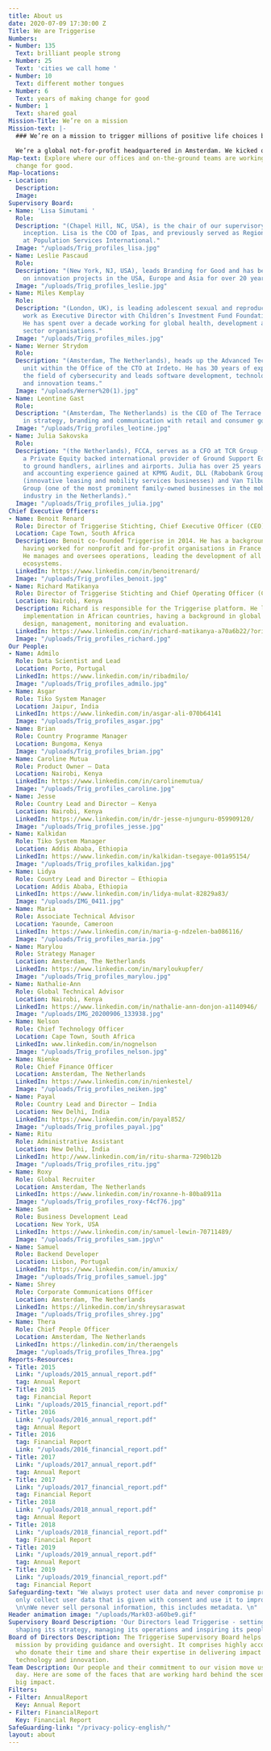 ```yaml
---
title: About us
date: 2020-07-09 17:30:00 Z
Title: We are Triggerise
Numbers:
- Number: 135
  Text: brilliant people strong
- Number: 25
  Text: 'cities we call home '
- Number: 10
  Text: different mother tongues
- Number: 6
  Text: years of making change for good
- Number: 1
  Text: shared goal
Mission-Title: We’re on a mission
Mission-text: |-
  ### We’re on a mission to trigger millions of positive life choices by young people and make an unsurpassed impact on global health and well-being.

  We’re a global not-for-profit headquartered in Amsterdam. We kicked off with big ambitions in 2014 and now operate in eight markets, with offices and on-the-ground staff around the globe. And we’re not stopping here: our teams and positive impact are expanding by the minute.
Map-text: Explore where our offices and on-the-ground teams are working to trigger
  change for good.
Map-locations:
- Location: 
  Description: 
  Image: 
Supervisory Board:
- Name: 'Lisa Simutami '
  Role: 
  Description: "(Chapel Hill, NC, USA), is the chair of our supervisory board since
    inception. Lisa is the COO of Ipas, and previously served as Regional Director
    at Population Services International."
  Image: "/uploads/Trig_profiles_lisa.jpg"
- Name: Leslie Pascaud
  Role: 
  Description: "(New York, NJ, USA), leads Branding for Good and has been working
    on innovation projects in the USA, Europe and Asia for over 20 years."
  Image: "/uploads/Trig_profiles_leslie.jpg"
- Name: Miles Kemplay
  Role: 
  Description: "(London, UK), is leading adolescent sexual and reproductive health
    work as Executive Director with Children’s Investment Fund Foundation since 2016.
    He has spent over a decade working for global health, development and private
    sector organisations."
  Image: "/uploads/Trig_profiles_miles.jpg"
- Name: Werner Strydom
  Role: 
  Description: "(Amsterdam, The Netherlands), heads up the Advanced Technology & Innovation
    unit within the Office of the CTO at Irdeto. He has 30 years of experience in
    the field of cybersecurity and leads software development, technology research,
    and innovation teams."
  Image: "/uploads/Werner%20(1).jpg"
- Name: Leontine Gast
  Role: 
  Description: "(Amsterdam, The Netherlands) is the CEO of The Terrace. She works
    in strategy, branding and communication with retail and consumer goods organisations. "
  Image: "/uploads/Trig_profiles_leotine.jpg"
- Name: Julia Sakovska
  Role: 
  Description: "(the Netherlands), FCCA, serves as a CFO at TCR Group (Brussels),
    a Private Equity backed international provider of Ground Support Equipment (GSE)
    to ground handlers, airlines and airports. Julia has over 25 years of finance
    and accounting experience gained at KPMG Audit, DLL (Rabobank Group), Athlon International
    (innovative leasing and mobility services businesses) and Van Tilburg-Bastianen
    Group (one of the most prominent family-owned businesses in the mobility services
    industry in the Netherlands)."
  Image: "/uploads/Trig_profiles_julia.jpg"
Chief Executive Officers:
- Name: Benoit Renard
  Role: Director of Triggerise Stichting, Chief Executive Officer (CEO) and Co-founder
  Location: Cape Town, South Africa
  Description: Benoit co-founded Triggerise in 2014. He has a background in Marketing,
    having worked for nonprofit and for-profit organisations in France and Africa.
    He manages and oversees operations, leading the development of all the Triggerise
    ecosystems.
  LinkedIn: https://www.linkedin.com/in/benoitrenard/
  Image: "/uploads/Trig_profiles_benoit.jpg"
- Name: Richard Matikanya
  Role: Director of Triggerise Stichting and Chief Operating Officer (COO)
  Location: Nairobi, Kenya
  Description: Richard is responsible for the Triggerise platform. He leads project
    implementation in African countries, having a background in global health program
    design, management, monitoring and evaluation.
  LinkedIn: https://www.linkedin.com/in/richard-matikanya-a70a6b22/?originalSubdomain=ke
  Image: "/uploads/Trig_profiles_richard.jpg"
Our People:
- Name: Admilo
  Role: Data Scientist and Lead
  Location: Porto, Portugal
  LinkedIn: https://www.linkedin.com/in/ribadmilo/
  Image: "/uploads/Trig_profiles_admilo.jpg"
- Name: Asgar
  Role: Tiko System Manager
  Location: Jaipur, India
  LinkedIn: https://www.linkedin.com/in/asgar-ali-070b64141
  Image: "/uploads/Trig_profiles_asgar.jpg"
- Name: Brian
  Role: Country Programme Manager
  Location: Bungoma, Kenya
  Image: "/uploads/Trig_profiles_brian.jpg"
- Name: Caroline Mutua
  Role: Product Owner – Data
  Location: Nairobi, Kenya
  LinkedIn: https://www.linkedin.com/in/carolinemutua/
  Image: "/uploads/Trig_profiles_caroline.jpg"
- Name: Jesse
  Role: Country Lead and Director – Kenya
  Location: Nairobi, Kenya
  LinkedIn: https://www.linkedin.com/in/dr-jesse-njunguru-059909120/
  Image: "/uploads/Trig_profiles_jesse.jpg"
- Name: Kalkidan
  Role: Tiko System Manager
  Location: Addis Ababa, Ethiopia
  LinkedIn: https://www.linkedin.com/in/kalkidan-tsegaye-001a95154/
  Image: "/uploads/Trig_profiles_kalkidan.jpg"
- Name: Lidya
  Role: Country Lead and Director – Ethiopia
  Location: Addis Ababa, Ethiopia
  LinkedIn: https://www.linkedin.com/in/lidya-mulat-82829a83/
  Image: "/uploads/IMG_0411.jpg"
- Name: Maria
  Role: Associate Technical Advisor
  Location: Yaounde, Cameroon
  LinkedIn: https://www.linkedin.com/in/maria-g-ndzelen-ba086116/
  Image: "/uploads/Trig_profiles_maria.jpg"
- Name: Marylou
  Role: Strategy Manager
  Location: Amsterdam, The Netherlands
  LinkedIn: https://www.linkedin.com/in/maryloukupfer/
  Image: "/uploads/Trig_profiles_marylou.jpg"
- Name: Nathalie-Ann
  Role: Global Technical Advisor
  Location: Nairobi, Kenya
  LinkedIn: https://www.linkedin.com/in/nathalie-ann-donjon-a1140946/
  Image: "/uploads/IMG_20200906_133938.jpg"
- Name: Nelson
  Role: Chief Technology Officer
  Location: Cape Town, South Africa
  LinkedIn: www.linkedin.com/in/nognelson
  Image: "/uploads/Trig_profiles_nelson.jpg"
- Name: Nienke
  Role: Chief Finance Officer
  Location: Amsterdam, The Netherlands
  LinkedIn: https://www.linkedin.com/in/nienkestel/
  Image: "/uploads/Trig_profiles_neiken.jpg"
- Name: Payal
  Role: Country Lead and Director – India
  Location: New Delhi, India
  LinkedIn: https://www.linkedin.com/in/payal852/
  Image: "/uploads/Trig_profiles_payal.jpg"
- Name: Ritu
  Role: Administrative Assistant
  Location: New Delhi, India
  LinkedIn: http://www.linkedin.com/in/ritu-sharma-7290b12b
  Image: "/uploads/Trig_profiles_ritu.jpg"
- Name: Roxy
  Role: Global Recruiter
  Location: Amsterdam, The Netherlands
  LinkedIn: https://www.linkedin.com/in/roxanne-h-80ba8911a
  Image: "/uploads/Trig_profiles_roxy-f4cf76.jpg"
- Name: Sam
  Role: Business Development Lead
  Location: New York, USA
  LinkedIn: https://www.linkedin.com/in/samuel-lewin-70711489/
  Image: "/uploads/Trig_profiles_sam.jpg\n"
- Name: Samuel
  Role: Backend Developer
  Location: Lisbon, Portugal
  LinkedIn: https://www.linkedin.com/in/amuxix/
  Image: "/uploads/Trig_profiles_samuel.jpg"
- Name: Shrey
  Role: Corporate Communications Officer
  Location: Amsterdam, The Netherlands
  LinkedIn: https://linkedin.com/in/shreysaraswat
  Image: "/uploads/Trig_profiles_shrey.jpg"
- Name: Thera
  Role: Chief People Officer
  Location: Amsterdam, The Netherlands
  LinkedIn: https://linkedin.com/in/theraengels
  Image: "/uploads/Trig_profiles_Threa.jpg"
Reports-Resources:
- Title: 2015
  Link: "/uploads/2015_annual_report.pdf"
  tag: Annual Report
- Title: 2015
  tag: Financial Report
  Link: "/uploads/2015_financial_report.pdf"  
- Title: 2016
  Link: "/uploads/2016_annual_report.pdf"
  tag: Annual Report
- Title: 2016
  tag: Financial Report
  Link: "/uploads/2016_financial_report.pdf"
- Title: 2017
  Link: "/uploads/2017_annual_report.pdf"
  tag: Annual Report
- Title: 2017
  Link: "/uploads/2017_financial_report.pdf"
  tag: Financial Report
- Title: 2018
  Link: "/uploads/2018_annual_report.pdf"
  tag: Annual Report
- Title: 2018
  Link: "/uploads/2018_financial_report.pdf"
  tag: Financial Report
- Title: 2019
  Link: "/uploads/2019_annual_report.pdf"
  tag: Annual Report
- Title: 2019
  Link: "/uploads/2019_financial_report.pdf"
  tag: Financial Report
Safeguarding-text: "We always protect user data and never compromise privacy. \n\nWe
  only collect user data that is given with consent and use it to improve our product.
  \n\nWe never sell personal information, this includes metadata. \n"
Header animation image: "/uploads/Mark03-a60be9.gif"
Supervisory Board Description: 'Our Directors lead Triggerise - setting its vision,
  shaping its strategy, managing its operations and inspiring its people. '
Board of Directors Description: The Triggerise Supervisory Board helps fulfil our
  mission by providing guidance and oversight. It comprises highly accomplished professionals
  who donate their time and share their expertise in delivering impact at scale using
  technology and innovation.
Team Description: Our people and their commitment to our vision move us forward every
  day. Here are some of the faces that are working hard behind the scenes to create
  big impact.
Filters:
- Filter: AnnualReport
  Key: Annual Report
- Filter: FinancialReport
  Key: Financial Report
SafeGuarding-link: "/privacy-policy-english/"
layout: about
---
```


